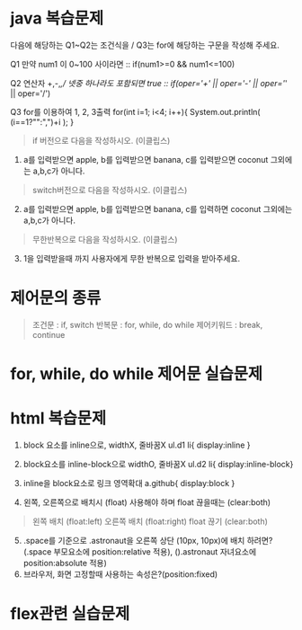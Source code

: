 # java 복습문제
다음에 해당하는 Q1~Q2는 조건식을 / Q3는 for에 해당하는 구문을 작성해 주세요.

Q1 만약 num1 이 0~100 사이라면
:: if(num1>=0 && num1<=100)

Q2 연산자 +,-,*,/ 넷중 하나라도 포함되면 true
:: if(oper='+' || oper='-' || oper='*' || oper='/')


Q3 for를 이용하여 1, 2, 3출력
for(int i=1; i<4; i++){
    System.out.println( (i==1?"":",")+i );
}


> if 버전으로 다음을 작성하시오. (이클립스)
1. a를 입력받으면 apple, b를 입력받으면 banana, c를 입력받으면 coconut 그외에는 a,b,c가 아니다.

> switch버전으로 다음을 작성하시오. (이클립스)
2. a를 입력받으면 apple, b를 입력받으면 banana, c를 입력하면 coconut 그외에는 a,b,c가 아니다.

> 무한반복으로 다음을 작성하시오. (이클립스)
3. 1을 입력받을때 까지 사용자에게 무한 반복으로 입력을 받아주세요.

# 제어문의 종류
> 조건문 : if, switch
> 반복문 : for, while, do while
> 제어키워드 : break, continue 

# for, while, do while 제어문 실습문제
# html 복습문제
1. block 요소를 inline으로, widthX, 줄바꿈X
ul.d1 li{ display:inline }

2. block요소를 inline-block으로 widthO, 줄바꿈X
ul.d2 li{ display:inline-block}

3. inline을 block요소로 링크 영역확대
a.github{ display:block }

4. 왼쪽, 오른쪽으로 배치시 (float) 사용해야 하며 float 끊을때는 (clear:both)
> 왼쪽 배치 (float:left)
> 오른쪽 배치 (float:right)
> float 끊기 (clear:both)

5. .space를 기준으로 .astronaut을 오른쪽 상단 (10px, 10px)에 배치 하려면?
(.space 부모요소에 position:relative 적용), 
().astronaut 자녀요소에 position:absolute 적용)
6. 브라우저, 화면 고정할때 사용하는 속성은?(position:fixed)

# flex관련 실습문제